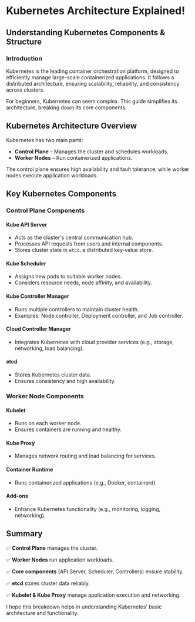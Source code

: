 # Kubernetes Architecture Explained!

## Understanding Kubernetes Components & Structure

### Introduction
Kubernetes is the leading container orchestration platform, designed to efficiently manage large-scale containerized applications. It follows a distributed architecture, ensuring scalability, reliability, and consistency across clusters.

For beginners, Kubernetes can seem complex. This guide simplifies its architecture, breaking down its core components.

## Kubernetes Architecture Overview
Kubernetes has two main parts:

- **Control Plane** – Manages the cluster and schedules workloads.
- **Worker Nodes** – Run containerized applications.

The control plane ensures high availability and fault tolerance, while worker nodes execute application workloads.

## Key Kubernetes Components

### Control Plane Components

#### Kube API Server
- Acts as the cluster's central communication hub.
- Processes API requests from users and internal components.
- Stores cluster state in `etcd`, a distributed key-value store.

#### Kube Scheduler
- Assigns new pods to suitable worker nodes.
- Considers resource needs, node affinity, and availability.

#### Kube Controller Manager
- Runs multiple controllers to maintain cluster health.
- Examples: Node controller, Deployment controller, and Job controller.

#### Cloud Controller Manager
- Integrates Kubernetes with cloud provider services (e.g., storage, networking, load balancing).

#### etcd
- Stores Kubernetes cluster data.
- Ensures consistency and high availability.

### Worker Node Components

#### Kubelet
- Runs on each worker node.
- Ensures containers are running and healthy.

#### Kube Proxy
- Manages network routing and load balancing for services.

#### Container Runtime
- Runs containerized applications (e.g., Docker, containerd).

#### Add-ons
- Enhance Kubernetes functionality (e.g., monitoring, logging, networking).

## Summary

✅ **Control Plane** manages the cluster.

✅ **Worker Nodes** run application workloads.

✅ **Core components** (API Server, Scheduler, Controllers) ensure stability.

✅ **etcd** stores cluster data reliably.

✅ **Kubelet & Kube Proxy** manage application execution and networking.

I hope this breakdown helps in understanding Kubernetes’ basic architecture and functionality.
